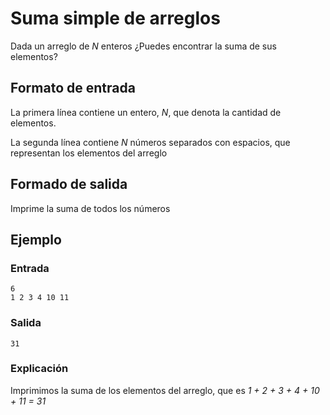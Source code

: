 # Suma simple de arreglos

Dada un arreglo de *N* enteros ¿Puedes encontrar la suma de sus elementos?

## Formato de entrada
La primera línea contiene un entero, *N*, que denota la cantidad de elementos.

La segunda línea contiene *N* números separados con espacios, que representan los elementos del arreglo

## Formado de salida
Imprime la suma de todos los números

## Ejemplo

### Entrada

```
6
1 2 3 4 10 11
```

### Salida

```
31
```

### Explicación
Imprimimos la suma de los elementos del arreglo, que es *1 + 2 + 3 + 4 + 10 + 11 = 31*

